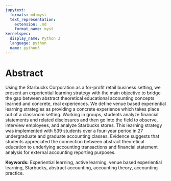 ```yaml
---
jupytext:
  formats: md:myst
  text_representation:
    extension: .md
    format_name: myst
kernelspec:
  display_name: Python 3
  language: python
  name: python3
---
```


# Abstract

Using the Starbucks Corporation as a for-profit retail business setting, we present an experiential learning strategy with the main objective to bridge the gap between abstract theoretical educational accounting concepts learned and concrete, real experiences. We define venue based experiential learning strategies as providing a concrete experience which takes place out of a classroom setting. Working in groups, students analyze financial statements and related disclosures and then go  into the field to observe, interview employees, and analyze Starbucks stores. This learning strategy was implemented with 539 students over a four-year period in 27 undergraduate and graduate accounting classes. Evidence suggests that students appreciated the connection between abstract theoretical education to underlying accounting transactions and financial statement analysis for external accounting reporting purposes. 

**Keywords:** Experiential learning, active learning, venue based experiential learning, Starbucks, abstract accounting, accounting theory, accounting practice. 